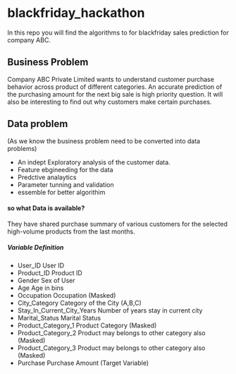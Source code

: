 # blackfriday_hackathon

In this repo you will find the algorithms to for blackfriday sales prediction for company ABC.

## Business Problem

Company ABC Private Limited wants to understand customer purchase behavior across product of different categories. An accurate prediction of the purchasing amount for the next big sale is high priority question. It will also be interesting to find out why customers make certain purchases.

## Data problem
(As we know the business problem need to be converted into data problems)
  * An indept Exploratory analysis of the customer data.
  * Feature ebgineeding for the data  
  * Predctive analaytics 
  * Parameter tunning and validation 
  * essemble for better algorithim

#### so what Data is available?
They have shared purchase summary of various customers for the selected high-volume products from the last months.

##### Variable	Definition
* User_ID	User ID
* Product_ID	Product ID
* Gender	Sex of User
* Age	Age in bins
* Occupation	Occupation (Masked)
* City_Category	Category of the City (A,B,C)
* Stay_In_Current_City_Years	Number of years stay in current city
* Marital_Status	Marital Status
* Product_Category_1	Product Category (Masked)
* Product_Category_2	Product may belongs to other category also (Masked)
* Product_Category_3	Product may belongs to other category also (Masked)
* Purchase	Purchase Amount (Target Variable)
